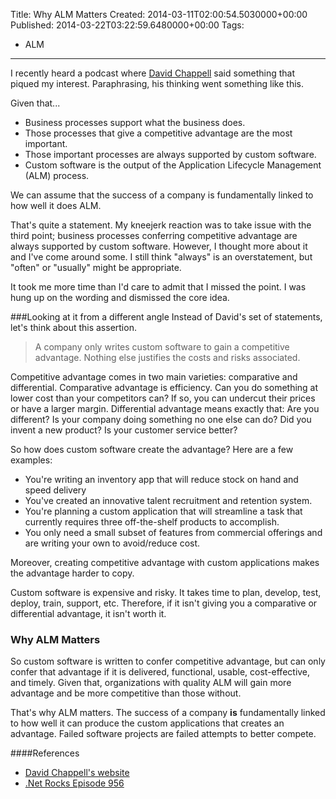 Title: Why ALM Matters
Created: 2014-03-11T02:00:54.5030000+00:00
Published: 2014-03-22T03:22:59.6480000+00:00
Tags: 
 - ALM
---
I recently heard a podcast where [David Chappell][DavidChappell] said something that piqued my interest. Paraphrasing, his thinking went something like this.

Given that...

+ Business processes support what the business does.
+ Those processes that give a competitive advantage are the most important.
+ Those important processes are always supported by custom software.
+ Custom software is the output of the Application Lifecycle Management (ALM) process.

We can assume that the success of a company is fundamentally linked to how well it does ALM.

That's quite a statement. My kneejerk reaction was to take issue with the third point; business processes conferring competitive advantage are always supported by custom software. However, I thought more about it and I've come around some. I still think "always" is an overstatement, but "often" or "usually" might be appropriate. 

It took me more time than I'd care to admit that I missed the point. I was hung up on the wording and dismissed the core idea. 

###Looking at it from a different angle
Instead of David's set of statements, let's think about this assertion.

> A company only writes custom software to gain a competitive advantage. Nothing else justifies the costs and risks associated.

Competitive advantage comes in two main varieties: comparative and differential. Comparative advantage is efficiency. Can you do something at lower cost than your competitors can? If so, you can undercut their prices or have a larger margin. Differential advantage means exactly that: Are you different? Is your company doing something no one else can do? Did you invent a new product? Is your customer service better? 

So how does custom software create the advantage? Here are a few examples:

+ You're writing an inventory app that will reduce stock on hand and speed delivery
+ You've created an innovative talent recruitment and retention system.
+ You're planning a custom application that will streamline a task that currently requires three off-the-shelf products to accomplish. 
+ You only need a small subset of features from commercial offerings and are writing your own to avoid/reduce cost.

Moreover, creating competitive advantage with custom applications makes the advantage harder to copy. 

Custom software is expensive and risky. It takes time to plan, develop, test, deploy, train, support, etc. Therefore, if it isn't giving you a comparative or differential advantage, it isn't worth it. 

### Why ALM Matters
So custom software is written to confer competitive advantage, but can only confer that advantage if it is delivered, functional, usable, cost-effective, and timely. Given that, organizations with quality ALM will gain more  advantage and be more competitive than those without. 

That's why ALM matters. The success of a company **is** fundamentally linked to how well it can produce the custom applications that creates an advantage. Failed software projects are failed attempts to better compete.

####References
+ [David Chappell's website][DavidChappell]
+ [.Net Rocks Episode 956][DNR956]


[DNR956]:http://dotnetrocks.com/default.aspx?showNum=956
[DavidChappell]:http://www.davidchappell.com/
